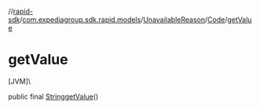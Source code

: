 //[rapid-sdk](../../../../index.md)/[com.expediagroup.sdk.rapid.models](../../index.md)/[UnavailableReason](../index.md)/[Code](index.md)/[getValue](get-value.md)

# getValue

[JVM]\

public final [String](https://docs.oracle.com/javase/8/docs/api/java/lang/String.html)[getValue](get-value.md)()
